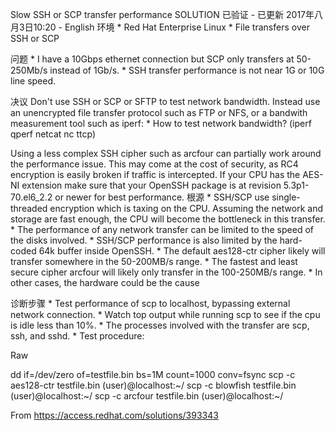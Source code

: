 Slow SSH or SCP transfer performance
 SOLUTION 已验证 - 已更新 2017年八月3日10:20 - 
English 
环境
	* 
Red Hat Enterprise Linux
	* 
File transfers over SSH or SCP


问题
	* 
I have a 10Gbps ethernet connection but SCP only transfers at 50-250Mb/s instead of 1Gb/s.
	* 
SSH transfer performance is not near 1G or 10G line speed.


决议
Don't use SSH or SCP or SFTP to test network bandwidth.
Instead use an unencrypted file transfer protocol such as FTP or NFS, or a bandwith measurement tool such as iperf:
	* 
How to test network bandwidth? (iperf qperf netcat nc ttcp)


Using a less complex SSH cipher such as arcfour can partially work around the performance issue. This may come at the cost of security, as RC4 encryption is easily broken if traffic is intercepted.
If your CPU has the AES-NI extension make sure that your OpenSSH package is at revision 5.3p1-70.el6_2.2 or newer for best performance.
根源
	* 
SSH/SCP use single-threaded encryption which is taxing on the CPU. Assuming the network and storage are fast enough, the CPU will become the bottleneck in this transfer.
	* 
The performance of any network transfer can be limited to the speed of the disks involved.
	* 
SSH/SCP performance is also limited by the hard-coded 64k buffer inside OpenSSH.
	* 
The default aes128-ctr cipher likely will transfer somewhere in the 50-200MB/s range.
	* 
The fastest and least secure cipher arcfour will likely only transfer in the 100-250MB/s range.
	* 
In other cases, the hardware could be the cause


诊断步骤
	* 
Test performance of scp to localhost, bypassing external network connection.
	* 
Watch top output while running scp to see if the cpu is idle less than 10%.
	* 
The processes involved with the transfer are scp, ssh, and sshd.
	* 
Test procedure:


Raw

dd if=/dev/zero of=testfile.bin bs=1M count=1000 conv=fsync
scp -c aes128-ctr testfile.bin (user)@localhost:~/
scp -c blowfish testfile.bin (user)@localhost:~/
scp -c arcfour testfile.bin (user)@localhost:~/
 
From <https://access.redhat.com/solutions/393343>